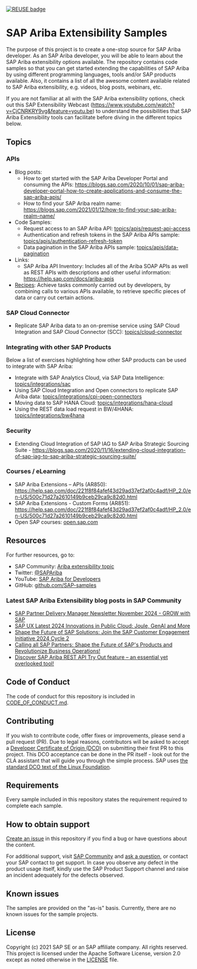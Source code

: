 [![REUSE badge](https://api.reuse.software/badge/github.com/SAP-samples/ariba-extensibility-samples)](https://api.reuse.software/info/github.com/SAP-samples/ariba-extensibility-samples)

# SAP Ariba Extensibility Samples
The purpose of this project is to create a one-stop source for SAP Ariba developer. As an SAP Ariba developer, you will be able to learn about the SAP Ariba extensibility options available. The repository contains code samples so that you can get started extending the capabilities of SAP Ariba by using different programming languages, tools and/or SAP products available. Also, it contains a list of all the awesome content available related to SAP Ariba extensibility, e.g. videos, blog posts, webinars, etc. 

If you are not familiar at all with the SAP Ariba extensibility options, check out this SAP Extensibility Webcast (https://www.youtube.com/watch?v=CjCNRKRY9vg&feature=youtu.be) to understand the possibilities that SAP Ariba Extensibility tools can facilitate before diving in the different topics below. 


## Topics

### APIs
- Blog posts: 
  - How to get started with the SAP Ariba Developer Portal and consuming the APIs: https://blogs.sap.com/2020/10/01/sap-ariba-developer-portal-how-to-create-applications-and-consume-the-sap-ariba-apis/
  - How to find your SAP Ariba realm name: https://blogs.sap.com/2021/01/12/how-to-find-your-sap-ariba-realm-name/ 
- Code Samples:
  - Request access to an SAP Ariba API: [topics/apis/request-api-access](topics/apis/request-api-access/)
  - Authentication and refresh tokens in the SAP Ariba APIs sample: [topics/apis/authentication-refresh-token](topics/apis/authentication-refresh-tokens/)
  - Data pagination in the SAP Ariba APIs sample: [topics/apis/data-pagination](topics/apis/data-pagination/)
- Links:
  - SAP Ariba API Inventory: Includes all of the Ariba SOAP APIs as well as REST APIs with descriptions and other useful information: https://help.sap.com/docs/ariba-apis
- [Recipes](./topics/apis/recipes): Achieve tasks commonly carried out by developers, by combining calls to various APIs available, to retrieve specific pieces of data or carry out certain actions.

### SAP Cloud Connector
- Replicate SAP Ariba data to an on-premise service using SAP Cloud Integration and SAP Cloud Connector (SCC): [topics/cloud-connector](topics/cloud-connector/)
### Integrating with other SAP Products

Below a list of exercises highlighting how other SAP products can be used to integrate with SAP Ariba:
- Integrate with SAP Analytics Cloud, via SAP Data Intelligence: [topics/integrations/sac](topics/integrations/sac/)
- Using SAP Cloud Integration and Open connectors to replicate SAP Ariba data: [topics/integrations/cpi-open-connectors](topics/integrations/cpi-open-connectors)
- Moving data to SAP HANA Cloud: [topics/integrations/hana-cloud](topics/integrations/hana-cloud/)
- Using the REST data load request in BW/4HANA: [topics/integrations/bw4hana](topics/integrations/bw4hana/)

### Security
- Extending Cloud Integration of SAP IAG to SAP Ariba Strategic Sourcing Suite - https://blogs.sap.com/2020/11/16/extending-cloud-integration-of-sap-iag-to-sap-ariba-strategic-sourcing-suite/

### Courses / eLearning
- SAP Ariba Extensions – APIs (AR850): https://help.sap.com/doc/221f8f84afef43d29ad37ef2af0c4adf/HP_2.0/en-US/500c71d27a2610149b9ceb29ca9c82d0.html
- SAP Ariba Extensions - Custom Forms (AR851): https://help.sap.com/doc/221f8f84afef43d29ad37ef2af0c4adf/HP_2.0/en-US/500c71d27a2610149b9ceb29ca9c82d0.html
- Open SAP courses: [open.sap.com](https://open.sap.com/courses?q=SAP%20Ariba)


## Resources

For further resources, go to:

- SAP Community: [Ariba extensibility topic](https://community.sap.com/topics/ariba-extensibility)
- Twitter: [@SAPAriba](https://twitter.com/sapariba)
- YouTube: [SAP Ariba for Developers](https://www.youtube.com/watch?v=oXW3SBCadoI&list=PL6RpkC85SLQDXSLHrSPtu8wztzDs8kYPX)
- GitHub: [github.com/SAP-samples](http://github.com/SAP-Samples)


### Latest SAP Ariba Extensibility blog posts in SAP Community
<!-- SAP-COMMUNITY-ARIBA-EXTENSIBILITY:START -->
- [SAP Partner Delivery Manager Newsletter November 2024 - GROW with SAP](https://community.sap.com/t5/enterprise-resource-planning-blogs-by-sap/sap-partner-delivery-manager-newsletter-november-2024-grow-with-sap/ba-p/13934280)
- [SAP UX Latest 2024 Innovations in Public Cloud: Joule, GenAI and More](https://community.sap.com/t5/technology-blogs-by-sap/sap-ux-latest-2024-innovations-in-public-cloud-joule-genai-and-more/ba-p/13770638)
- [Shape the Future of SAP Solutions: Join the SAP Customer Engagement Initiative 2024 Cycle 2](https://community.sap.com/t5/technology-blogs-by-sap/shape-the-future-of-sap-solutions-join-the-sap-customer-engagement/ba-p/13724263)
- [Calling all SAP Partners: Shape the Future of SAP&#39;s Products and Revolutionize Business Operations!](https://community.sap.com/t5/technology-blogs-by-sap/calling-all-sap-partners-shape-the-future-of-sap-s-products-and/ba-p/13737597)
- [Discover SAP Ariba REST API Try Out feature – an essential yet overlooked tool!](https://community.sap.com/t5/spend-management-blogs-by-sap/discover-sap-ariba-rest-api-try-out-feature-an-essential-yet-overlooked/ba-p/13671029)
<!-- SAP-COMMUNITY-ARIBA-EXTENSIBILITY:END -->


## Code of Conduct

The code of conduct for this repository is included in [CODE_OF_CONDUCT.md](CODE_OF_CONDUCT.md).

## Contributing

If you wish to contribute code, offer fixes or improvements, please send a pull request (PR). Due to legal reasons, contributors will be asked to accept a [Developer Certificate of Origin (DCO)](https://en.wikipedia.org/wiki/Developer_Certificate_of_Origin) on submitting their first PR to this project. This DCO acceptance can be done in the PR itself - look out for the CLA assistant that will guide you through the simple process. SAP uses [the standard DCO text of the Linux Foundation](https://developercertificate.org/).

## Requirements

Every sample included in this repository states the requirement required to complete each sample.

## How to obtain support

[Create an issue](https://github.com/SAP-samples/ariba-extensibility-samples/issues) in this repository if you find a bug or have questions about the content.

For additional support, visit [SAP Community](https://community.sap.com/topics/ariba-extensibility) and [ask a question](https://answers.sap.com/questions/ask.html?primaryTagId=ff06b2d6-8e62-4ba2-b1a8-9d4867d0a62f), or contact your SAP contact to get support. In case you observe any defect in the product usage itself, kindly use the SAP Product Support channel and raise an incident adequately for the defects observed.

## Known issues

The samples are provided on the "as-is" basis. Currently, there are no known issues for the sample projects.

## License

Copyright (c) 2021 SAP SE or an SAP affiliate company. All rights reserved. This project is licensed under the Apache Software License, version 2.0 except as noted otherwise in the [LICENSE](LICENSES/Apache-2.0.txt) file.
